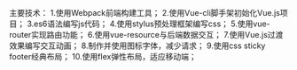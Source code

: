主要技术：
1.使用Webpack前端构建工具；
2.使用Vue-cli脚手架初始化Vue.js项目；
3.es6语法编写js代码；
4.使用stylus预处理框架编写css；
5.使用vue-router实现路由功能；
6.使用vue-resource与后端数据交互；
7.使用Vue.js过渡效果编写交互动画；
8.制作并使用图标字体，减少请求；
9.使用css sticky footer经典布局；
10.使用flex弹性布局，适应移动端；
